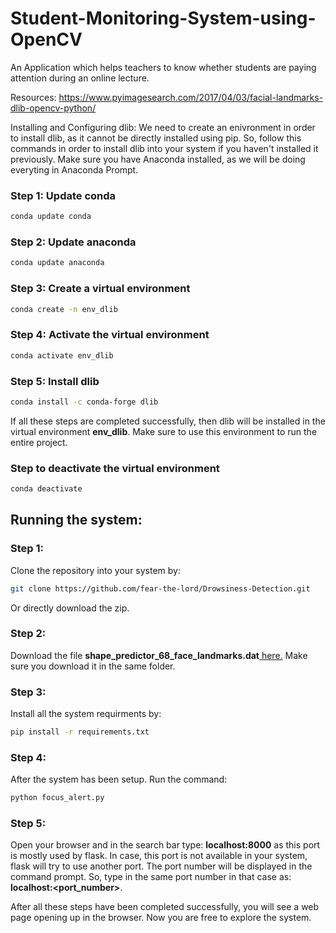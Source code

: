 # Student-Monitoring-System-using-OpenCV
An Application which helps teachers to know whether students are paying attention during an online lecture.

Resources:
https://www.pyimagesearch.com/2017/04/03/facial-landmarks-dlib-opencv-python/

Installing and Configuring dlib:
We need to create an enivronment in order to install dlib, as it cannot be directly installed using pip. So, follow this commands in order to install dlib into your system if you haven't installed it previously. Make sure you have Anaconda installed, as we will be doing everyting in Anaconda Prompt. 
### Step 1: Update conda 
```bash
conda update conda
```
### Step 2: Update anaconda 
```bash
conda update anaconda 
```
### Step 3: Create a virtual environment
```bash 
conda create -n env_dlib 
```
### Step 4: Activate the virtual environment 
```bash 
conda activate env_dlib
```
### Step 5: Install dlib 
```bash 
conda install -c conda-forge dlib 
```
If all these steps are completed successfully, then dlib will be installed in the virtual environment <b>env_dlib</b>. Make sure to use this environment to run the entire project. 

### Step to deactivate the virtual environment 
```bash 
conda deactivate 
```

## Running the system: 

### Step 1: 
Clone the repository into your system by: 
```bash 
git clone https://github.com/fear-the-lord/Drowsiness-Detection.git
```
Or directly download the zip.

### Step 2: 
Download the file <b>shape_predictor_68_face_landmarks.dat</b><a href = "https://drive.google.com/file/d/14weZIclFncz8BMOmrkLp9PadLIccbSBa/view?usp=sharing"> here.</a> Make sure you download it in the same folder. 

### Step 3: 
Install all the system requirments by:
```bash 
pip install -r requirements.txt
```
### Step 4: 
After the system has been setup. Run the command: 
```bash 
python focus_alert.py
```

### Step 5: 
Open your browser and in the search bar type: 
<b>localhost:8000</b> as this port is mostly used by flask. 
In case, this port is not available in your system, flask will try to use another port. The port number will be displayed in the command prompt.
So, type in the same port number in that case as: 
<b>localhost:<port_number></b>.
  
After all these steps have been completed successfully, you will see a web page opening up in the browser. Now you are free to explore the system.
